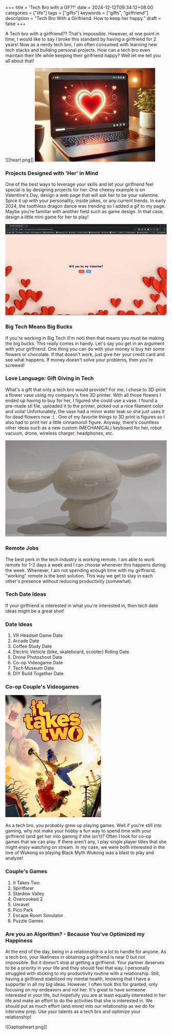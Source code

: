 +++
title = 'Tech Bro with a GF??'
date = 2024-12-12T09:34:12+08:00
categories = ["life"]
tags = ["gifts"]
keywords = ["gifts", "girlfriend"]
description = "Tech Bro With a Girlfriend. How to keep her happy."
draft = false
+++


A Tech bro with a girlfriend?? That's impossible. However, at one point in time, I would like to say I broke this standard by having a girlfriend for 2 years! Now as a nerdy tech bro, I am often consumed with learning new tech stacks and building personal projects. How can a tech bro even maintain their life while keeping their girlfriend happy? Well let me tell you all about that!

![[heart.png]]
![Image Description](/images/laptopheart.png)

### Projects Designed with 'Her' in Mind

One of the best ways to leverage your skills and let your girlfriend feel special is by designing projects for her. One cheesy example is on Valentine's Day, design a web page that will ask her to be your valentine. Spice it up with your personality, inside jokes, or any current trends. In early 2024, the toothless dragon dance was trending so I added a gif to my page. Maybe you're familiar with another field such as game design. In that case, design a little mini game for her to play!

![Image Description](/images/ValentineAskOut.gif)

### Big Tech Means Big Bucks

If you're working in Big Tech (I'm not) then that means you must be making the big bucks. This really comes in handy. Let's say you get in an argument with your girlfriend. One thing you can do with your money is buy her some flowers or chocolate. If that doesn't work, just give her your credit card and see what happens. If money doesn't solve your problems, then you're screwed! 

### Love Language: Gift Giving in Tech 

What's a gift that only a tech bro would provide? For me, I chose to 3D-print a flower vase using my company's free 3D printer. With all those flowers I ended up having to buy for her, I figured she could use a vase. I found a pre-made stl file, uploaded it to the printer, picked out a nice filament color and voila! Unfortunately, the vase had a minor water leak so she just uses it for dead flowers now :( . One of my favorite things to 3D print is figures so I also had to print her a little cinnamoroll figure. Anyway, there's countless other ideas such as a new custom (MECHANICAL) keyboard for her, robot vacuum, drone, wireless charger, headphones, etc. 

![Image Description](/images/Cinnamoroll.png)
### Remote Jobs 

The best perk in the tech industry is working remote. I am able to work remote for 1-2 days a week and I can choose whenever this happens during the week. Whenever, I am not spending enough time with my girlfriend, "working" remote is the best solution. This way we get to stay in each other's presence without reducing productivity (somewhat). 

### Tech Date Ideas

If your girlfriend is interested in what you're interested in, then tech date ideas might be a great shot!

### Date Ideas

1. VR Headset Game Date
2. Arcade Date
3. Coffee Study Date
4. Electric Vehicle (bike, skateboard, scooter) Riding Date
5. Drone Photoshoot Date
6. Co-op Videogame Date
7. Tech Museum Date
8. DIY Build Together Date

### Co-op Couple's Videogames

![Image Description](/images/ittakestwo.png)

As a tech bro, you probably grew up playing games. Well if you're still into gaming, why not make your hobby a fun way to spend time with your girlfriend (and get her into gaming if she isn't)? Often I look for co-op games that we can play. If there aren't any, I play single player titles that she might enjoy watching on stream. In my case, we were both interested in the lore of Wukong so playing Black Myth Wukong was a blast to play and analyze!

### Couple's Games

1. It Takes Two
2. Spiritfarer
3. Stardew Valley
4. Overcooked 2
5. Unravel
6. Pico Park
7. Escape Room Simulator
8. Puzzle Games

### Are you an Algorithm? - Because You've Optimized my Happiness

At the end of the day, being in a relationship is a lot to handle for anyone. As a tech bro, your likeliness in obtaining a girlfriend is near 0 but not impossible. But it doesn't stop at getting a girlfriend. Your partner deserves to be a priority in your life and they should feel that way. I personally struggled with sticking to my productivity routine with a relationship. Still, having a girlfriend stabilized my mental health, knowing that I have a supporter in all my big ideas. However, I often took this for granted, only focusing on my endeavors and not her. It's great to have someone interested in your life, but hopefully you are at least equally interested in her life and make an effort to do the activities that she is interested in. We should put as much effort (and more) into our relationship as we do for interview prep. Use your talents as a tech bro and optimize your relationship!


![[laptopheart.png]]